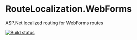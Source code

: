 # RouteLocalization.WebForms
ASP.Net localized routing for WebForms routes

[![Build status](https://ci.appveyor.com/api/projects/status/5j77gyb7fsbh7obx/branch/master?svg=true)](https://ci.appveyor.com/project/ogaudefroy/routelocalization-webforms/branch/master)
